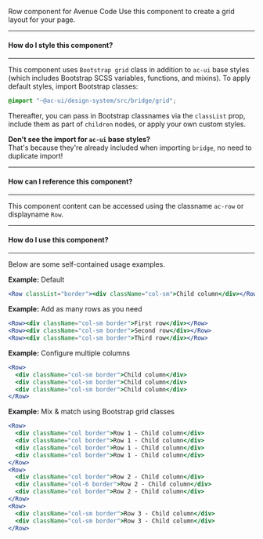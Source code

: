 Row component for Avenue Code
Use this component to create a grid layout for your page.

___
#### **How do I style this component?**
___
This component uses `Bootstrap grid` class in addition to `ac-ui` base styles (which includes Bootstrap SCSS variables, functions, and mixins).
To apply default styles, import Bootstrap classes:
```scss
@import "~@ac-ui/design-system/src/bridge/grid";
```
  
Thereafter, you can pass in Bootstrap classnames via the `classList` prop, include them as part of `children` nodes, or apply your own custom styles.

**Don't see the import for `ac-ui` base styles?**  
That's because they're already included when importing `bridge`, no need to duplicate import!

___
#### **How can I reference this component?**
___
This component content can be accessed using the classname `ac-row` or displayname `Row`.

___
#### **How do I use this component?**
___
Below are some self-contained usage examples.

**Example:** Default

```jsx
<Row classList="border"><div className="col-sm">Child column</div></Row>

```

**Example:** Add as many rows as you need

```jsx
<Row><div className="col-sm border">First row</div></Row>
<Row><div className="col-sm border">Second row</div></Row>
<Row><div className="col-sm border">Third row</div></Row>

```

**Example:** Configure multiple columns

```jsx
<Row>
  <div className="col-sm border">Child column</div>
  <div className="col-sm border">Child column</div>
  <div className="col-sm border">Child column</div>
</Row>

```

**Example:** Mix & match using Bootstrap grid classes

```jsx
<Row>
  <div className="col border">Row 1 - Child column</div>
  <div className="col border">Row 1 - Child column</div>
  <div className="col border">Row 1 - Child column</div>
  <div className="col border">Row 1 - Child column</div>
</Row>
<Row>
  <div className="col border">Row 2 - Child column</div>
  <div className="col-6 border">Row 2 - Child column</div>
  <div className="col border">Row 2 - Child column</div>
</Row>
<Row>
  <div className="col-sm border">Row 3 - Child column</div>
  <div className="col-sm border">Row 3 - Child column</div>
</Row>
```
